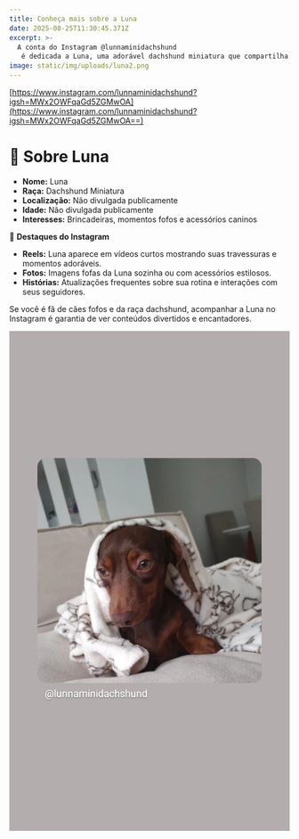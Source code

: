 ```yaml
---
title: Conheça mais sobre a Luna
date: 2025-08-25T11:30:45.371Z
excerpt: >-
  A conta do Instagram @lunnaminidachshund
   é dedicada a Luna, uma adorável dachshund miniatura que compartilha momentos fofos e divertidos com seus seguidores.
image: static/img/uploads/luna2.png
---
```

[https://www.instagram.com/lunnaminidachshund?igsh=MWx2OWFqaGd5ZGMwOA](https://www.instagram.com/lunnaminidachshund?igsh=MWx2OWFqaGd5ZGMwOA==)

# 🐾 **Sobre Luna**

* **Nome:** Luna
* **Raça:** Dachshund Miniatura
* **Localização:** Não divulgada publicamente
* **Idade:** Não divulgada publicamente
* **Interesses:** Brincadeiras, momentos fofos e acessórios caninos

📸 **Destaques do Instagram**

* **Reels:** Luna aparece em vídeos curtos mostrando suas travessuras e momentos adoráveis.
* **Fotos:** Imagens fofas da Luna sozinha ou com acessórios estilosos.
* **Histórias:** Atualizações frequentes sobre sua rotina e interações com seus seguidores.

Se você é fã de cães fofos e da raça dachshund, acompanhar a Luna no Instagram é garantia de ver conteúdos divertidos e encantadores.

![luna2](static/img/uploads/luna.jpeg "luna2")